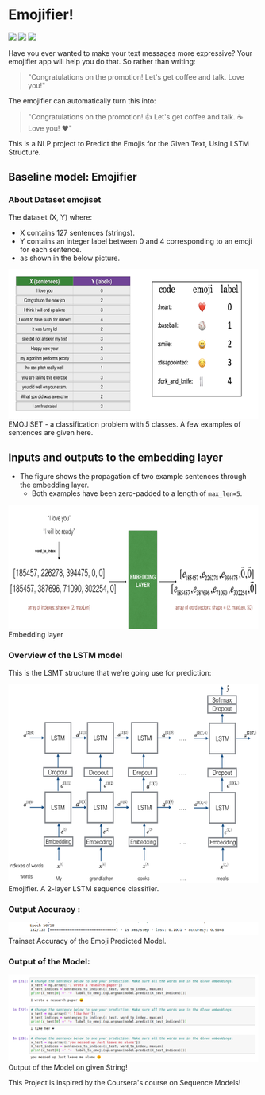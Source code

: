 # Emojifier!  

![](https://img.shields.io/badge/Gaurav-Ghati-red)
![](https://img.shields.io/github/languages/top/gauravghati/Emojify)
![](https://img.shields.io/github/last-commit/gauravghati/Emojify)

Have you ever wanted to make your text messages more expressive? Your emojifier app will help you do that. 
So rather than writing:
>"Congratulations on the promotion! Let's get coffee and talk. Love you!"   

The emojifier can automatically turn this into:
>"Congratulations on the promotion! 👍 Let's get coffee and talk. ☕️ Love you! ❤️"

This is a NLP project to Predict the Emojis for the Given Text, Using LSTM Structure.

## Baseline model: Emojifier

###  About Dataset emojiset

The dataset (X, Y) where:
- X contains 127 sentences (strings).
- Y contains an integer label between 0 and 4 corresponding to an emoji for each sentence.
- as shown in the below picture.

<img src="images/data_set.png" style="width:700px;height:300px;">
EMOJISET - a classification problem with 5 classes. A few examples of sentences are given here.

## Inputs and outputs to the embedding layer

* The figure shows the propagation of two example sentences through the embedding layer. 
    * Both examples have been zero-padded to a length of `max_len=5`.

<img src="images/embedding1.png" style="width:700px;height:250px;">
Embedding layer

### Overview of the LSTM model

This is the LSMT structure that we're going use for prediction:

<img src="images/emojifier-v2.png" style="width:700px;height:400px;"> <br>
Emojifier. A 2-layer LSTM sequence classifier.

### Output Accuracy :
<img src="images/accuracy.png" style="width:700px;"> <br>
Trainset Accuracy of the Emoji Predicted Model.

### Output of the Model:
<img src="images/output.png" style="width:700px;"> <br>
Output of the Model on given String!


This Project is inspired by the Coursera's course on Sequence Models!
